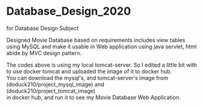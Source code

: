 # Database_Design_2020    
for Database Design Subject   

Designed Movie Database based on requirements includes view tables using MySQL and make it usable in Web application using java servlet, html abide by MVC design pattern.    

The codes above is using my local tomcat-server. So I edited a little bit with to use docker tomcat and uploaded the image of it to docker hub.   
You can download the mysql's, and tomcat-server's image from    
(doduck210/project_mysql_image) and     
(doduck210/project_tomcat_image)    
in docker hub, and run it to see my Movie Database Web Application.
